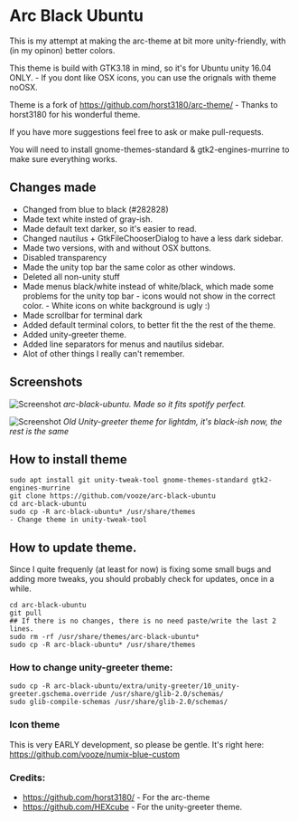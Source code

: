 # Arc Black Ubuntu

This is my attempt at making the arc-theme at bit more unity-friendly, with (in my opinon) better colors.

This theme is build with GTK3.18 in mind, so it's for Ubuntu unity 16.04 ONLY. - If you dont like OSX icons,  you  can use the orignals with theme noOSX.

Theme is a fork of https://github.com/horst3180/arc-theme/ - Thanks to horst3180 for his wonderful theme.

If you have more suggestions feel free to ask or make pull-requests.

You will need to install gnome-themes-standard & gtk2-engines-murrine to make sure everything works.

## Changes made

- Changed from blue to black (#282828)
- Made text white insted of gray-ish.
- Made default text darker, so it's easier to read.
- Changed nautilus + GtkFileChooserDialog to have a less dark sidebar.
- Made two versions, with and without OSX buttons.
- Disabled transparency
- Made the unity top bar the same color as other windows.
- Deleted all non-unity stuff
- Made menus black/white instead of white/black, which made some problems for the unity top bar - icons would not show in the correct color. - White icons on white background is ugly :)
- Made scrollbar for terminal dark
- Added default terminal colors, to better fit the the rest of the theme.
- Added unity-greeter theme.
- Added line separators for menus and nautilus sidebar.
- Alot of other things I really can't remember.

## Screenshots

![Screenshot](http://i.imgur.com/xc8tiyR.png)
*arc-black-ubuntu. Made so it fits spotify perfect.*

![Screenshot](http://i.imgur.com/SfrUx19.png)
*Old Unity-greeter theme for lightdm, it's black-ish now, the rest is the same*

## How to install theme

```
sudo apt install git unity-tweak-tool gnome-themes-standard gtk2-engines-murrine
git clone https://github.com/vooze/arc-black-ubuntu
cd arc-black-ubuntu
sudo cp -R arc-black-ubuntu* /usr/share/themes
- Change theme in unity-tweak-tool
```

## How to update theme.

Since I quite frequenly (at least for now) is fixing some small bugs and adding more tweaks, you should probably check for updates, once in a while.
```
cd arc-black-ubuntu 
git pull
## If there is no changes, there is no need paste/write the last 2 lines.
sudo rm -rf /usr/share/themes/arc-black-ubuntu*
sudo cp -R arc-black-ubuntu* /usr/share/themes
```

### How to change unity-greeter theme:

```
sudo cp -R arc-black-ubuntu/extra/unity-greeter/10_unity-greeter.gschema.override /usr/share/glib-2.0/schemas/
sudo glib-compile-schemas /usr/share/glib-2.0/schemas/
```

### Icon theme

This is very EARLY development, so please be gentle. It's right here: https://github.com/vooze/numix-blue-custom

### Credits:
- https://github.com/horst3180/ - For the arc-theme
- https://github.com/HEXcube - For the unity-greeter theme.
